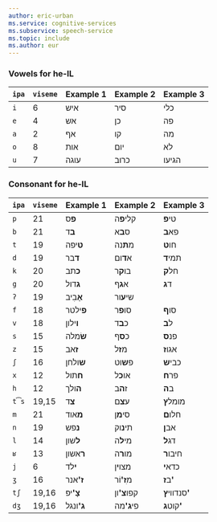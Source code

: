 ```yaml
---
author: eric-urban
ms.service: cognitive-services
ms.subservice: speech-service
ms.topic: include
ms.author: eur
---
```


### Vowels for he-IL

| `ipa` | `viseme` | Example 1               | Example 2                | Example 3                 |
|-------|----------|-------------------------|--------------------------|---------------------------|
| `i`   | 6        | איש                     | סיר                      | כלי                       |
| `e`   | 4        | אש                      | כן                       | פה                        |
| `a`   | 2        | אף                      | קו                       | מה                        |
| `o`   | 8        | אות                     | יום                      | לא                        |
| `u`   | 7        | עוגה                    | כרוב                     | הגיעו                     |

### Consonant for he-IL

| `ipa` | `viseme` | Example 1               | Example 2                | Example 3                 |
|-------|----------|-------------------------|--------------------------|---------------------------|
| `p`   | 21       | **פ**ס                  | קלי**פ**ה                | טי**פ**                   |
| `b`   | 21       | **ב**ד                  | ס**ב**א                  | פא**ב**                   |
| `t`   | 19       | **ט**יפה                | מ**ת**נה                 | חו**ט**                   |
| `d`   | 19       | **ד**בר                 | א**ד**ום                 | תמי**ד**                  |
| `k`   | 20       | **כ**תב                 | בו**ק**ר                 | חל**ק**                   |
| `g`   | 20       | **ג**דול                | א**ג**ף                  | ד**ג**                    |
| `ʔ`   | 19       | **אָ**בִיב              | שי**ע**ור                |                           |
| `f`   | 18       | **פ**ילטר               | סו**פ**ר                 | סו**ף**                   |
| `v`   | 18       | **ו**ילון               | כ**ב**ד                  | ל**ב**                    |
| `s`   | 15       | **שׂ**מלה               | כ**ס**ף                  | פנ**ס**                   |
| `z`   | 15       | **ז**אב                 | מ**ז**ל                  | אגו**ז**                  |
| `ʃ`   | 16       | **ש**ולחן               | פ**ש**וט                 | כבי**ש**                  |
| `x`   | 12       | **ח**תול                | או**כ**ל                 | פר**ח**                   |
| `h`   | 12       | **ה**ולך                | ז**ה**ב                  | ב**הּ**                   |
| `t͡s` | 19,15    | **צ**ד                  | ע**צ**ם                  | מומל**ץ**                 |
| `m`   | 21       | **מ**אוד                | סי**מ**ן                 | חלו**ם**                  |
| `n`   | 19       | **נ**פש                 | תי**נ**וק                | אב**ן**                   |
| `l`   | 14       | **ל**שון                | מי**ל**ה                 | דג**ל**                   |
| `ʁ`   | 13       | **ר**אשון               | מו**ר**ה                 | חיבו**ר**                 |
| `j`   | 6        | **י**לד                 | מצו**י**ן                | כדא**י**                  |
| `ʒ`   | 16       | <strong>ז'</strong>אנר  | מ<strong>ִז'</strong>וֹר | ב<strong>ז'</strong>      |
| `tʃ`  | 19,16    | <strong>צָ'</strong>יפּ | קפו<strong>צ'</strong>ון | סנדווי<strong>ץ'</strong> |
| `dʒ`  | 19,16    | <strong>ג'</strong>ונגל | פי<strong>ג'</strong>מה  | קוט<strong>ג'</strong>    |
